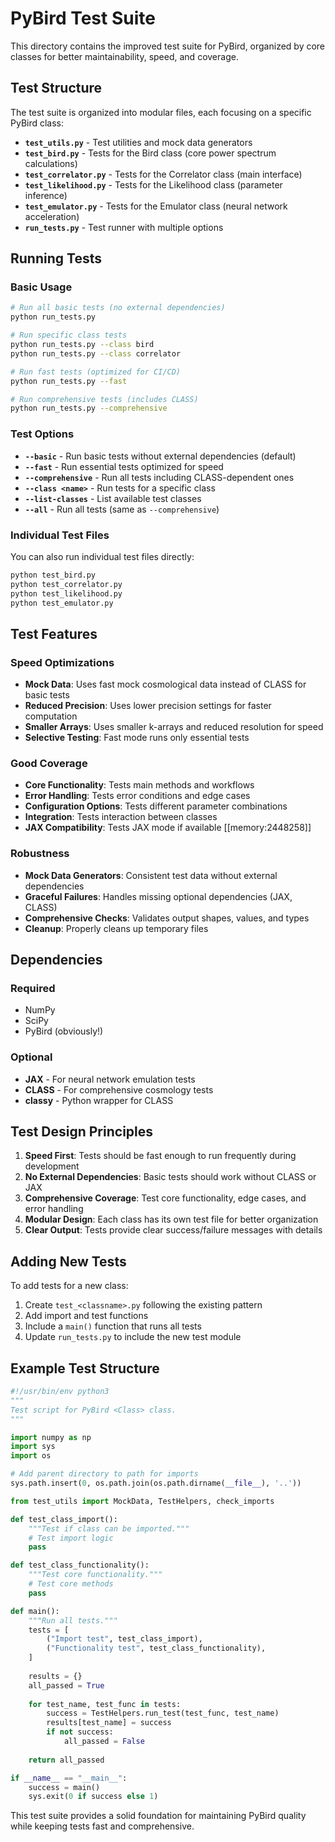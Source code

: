 # PyBird Test Suite

This directory contains the improved test suite for PyBird, organized by core classes for better maintainability, speed, and coverage.

## Test Structure

The test suite is organized into modular files, each focusing on a specific PyBird class:

- **`test_utils.py`** - Test utilities and mock data generators
- **`test_bird.py`** - Tests for the Bird class (core power spectrum calculations)
- **`test_correlator.py`** - Tests for the Correlator class (main interface)
- **`test_likelihood.py`** - Tests for the Likelihood class (parameter inference)
- **`test_emulator.py`** - Tests for the Emulator class (neural network acceleration)
- **`run_tests.py`** - Test runner with multiple options

## Running Tests

### Basic Usage

```bash
# Run all basic tests (no external dependencies)
python run_tests.py

# Run specific class tests
python run_tests.py --class bird
python run_tests.py --class correlator

# Run fast tests (optimized for CI/CD)
python run_tests.py --fast

# Run comprehensive tests (includes CLASS)
python run_tests.py --comprehensive
```

### Test Options

- **`--basic`** - Run basic tests without external dependencies (default)
- **`--fast`** - Run essential tests optimized for speed
- **`--comprehensive`** - Run all tests including CLASS-dependent ones
- **`--class <name>`** - Run tests for a specific class
- **`--list-classes`** - List available test classes
- **`--all`** - Run all tests (same as `--comprehensive`)

### Individual Test Files

You can also run individual test files directly:

```bash
python test_bird.py
python test_correlator.py
python test_likelihood.py
python test_emulator.py
```

## Test Features

### Speed Optimizations

- **Mock Data**: Uses fast mock cosmological data instead of CLASS for basic tests
- **Reduced Precision**: Uses lower precision settings for faster computation
- **Smaller Arrays**: Uses smaller k-arrays and reduced resolution for speed
- **Selective Testing**: Fast mode runs only essential tests

### Good Coverage

- **Core Functionality**: Tests main methods and workflows
- **Error Handling**: Tests error conditions and edge cases
- **Configuration Options**: Tests different parameter combinations
- **Integration**: Tests interaction between classes
- **JAX Compatibility**: Tests JAX mode if available [[memory:2448258]]

### Robustness

- **Mock Data Generators**: Consistent test data without external dependencies
- **Graceful Failures**: Handles missing optional dependencies (JAX, CLASS)
- **Comprehensive Checks**: Validates output shapes, values, and types
- **Cleanup**: Properly cleans up temporary files

## Dependencies

### Required
- NumPy
- SciPy
- PyBird (obviously!)

### Optional
- **JAX** - For neural network emulation tests
- **CLASS** - For comprehensive cosmology tests
- **classy** - Python wrapper for CLASS

## Test Design Principles

1. **Speed First**: Tests should be fast enough to run frequently during development
2. **No External Dependencies**: Basic tests should work without CLASS or JAX
3. **Comprehensive Coverage**: Test core functionality, edge cases, and error handling
4. **Modular Design**: Each class has its own test file for better organization
5. **Clear Output**: Tests provide clear success/failure messages with details

## Adding New Tests

To add tests for a new class:

1. Create `test_<classname>.py` following the existing pattern
2. Add import and test functions
3. Include a `main()` function that runs all tests
4. Update `run_tests.py` to include the new test module

## Example Test Structure

```python
#!/usr/bin/env python3
"""
Test script for PyBird <Class> class.
"""

import numpy as np
import sys
import os

# Add parent directory to path for imports
sys.path.insert(0, os.path.join(os.path.dirname(__file__), '..'))

from test_utils import MockData, TestHelpers, check_imports

def test_class_import():
    """Test if class can be imported."""
    # Test import logic
    pass

def test_class_functionality():
    """Test core functionality."""
    # Test core methods
    pass

def main():
    """Run all tests."""
    tests = [
        ("Import test", test_class_import),
        ("Functionality test", test_class_functionality),
    ]
    
    results = {}
    all_passed = True
    
    for test_name, test_func in tests:
        success = TestHelpers.run_test(test_func, test_name)
        results[test_name] = success
        if not success:
            all_passed = False
    
    return all_passed

if __name__ == "__main__":
    success = main()
    sys.exit(0 if success else 1)
```

This test suite provides a solid foundation for maintaining PyBird quality while keeping tests fast and comprehensive. 
